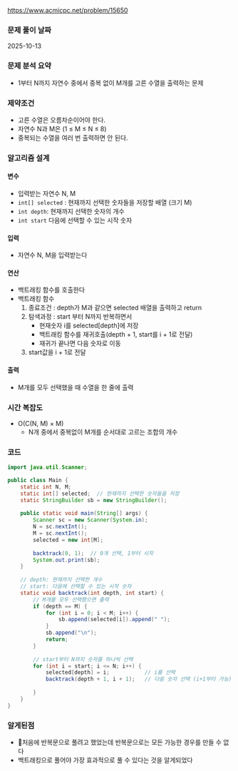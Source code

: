 https://www.acmicpc.net/problem/15650

### 문제 풀이 날짜
2025-10-13

### 문제 분석 요약
- 1부터 N까지 자연수 중에서 중복 없이 M개를 고른 수열을 출력하는 문제

### 제약조건
- 고른 수열은 오름차순이어야 한다.
- 자연수 N과 M은 (1 ≤ M ≤ N ≤ 8)
- 중복되는 수열을 여러 번 출력하면 안 된다.
### 알고리즘 설계

#### 변수
-  입력받는 자연수 N, M
-  `int[] selected` : 현재까지 선택한 숫자들을 저장할 배열 (크기 M)
- `int depth`: 현재까지 선택한 숫자의 개수
- `int start` 다음에 선택할 수 있는 시작 숫자
#### 입력
- 자연수 N, M을 입력받는다

#### 연산
- 백트래킹 함수를 호출한다
- 백트래킹 함수
    1. 종료조건 : depth가 M과 같으면 selected 배열을 출력하고 return
    2. 탐색과정 : start 부터 N까지 반복하면서
        - 현재숫자 i를 selected[depth]에 저장
        - 백트래킹 함수를 재귀호출(depth + 1, start를 i + 1로 전달)
        - 재귀가 끝나면 다음 숫자로 이동
    3. start값을 i + 1로 전달
#### 출력
- M개를 모두 선택했을 때 수열을 한 줄에 출력

### 시간 복잡도
- O(C(N, M) × M)
    - N개 중에서 중복없이 M개를 순서대로 고르는 조합의 개수

### 코드
```java  
import java.util.Scanner;

public class Main {
    static int N, M;
    static int[] selected;  // 현재까지 선택한 숫자들을 저장
    static StringBuilder sb = new StringBuilder();
    
    public static void main(String[] args) {
        Scanner sc = new Scanner(System.in);
        N = sc.nextInt();
        M = sc.nextInt();
        selected = new int[M];
        
        backtrack(0, 1);  // 0개 선택, 1부터 시작
        System.out.print(sb);
    }
    
    // depth: 현재까지 선택한 개수
    // start: 다음에 선택할 수 있는 시작 숫자
    static void backtrack(int depth, int start) {
        // M개를 모두 선택했으면 출력
        if (depth == M) {
            for (int i = 0; i < M; i++) {
                sb.append(selected[i]).append(" ");
            }
            sb.append("\n");
            return;
        }
        
        // start부터 N까지 숫자를 하나씩 선택
        for (int i = start; i <= N; i++) {
            selected[depth] = i;           // i를 선택
            backtrack(depth + 1, i + 1);   // 다음 숫자 선택 (i+1부터 가능)
            
        }
    }
}
```


### 알게된점
- 처음에 반복문으로 풀려고 했었는데 반복문으로는 모든 가능한 경우를 만들 수 없다
- 백트래킹으로 풀어야 가장 효과적으로 풀 수 있다는 것을 알게되었다 